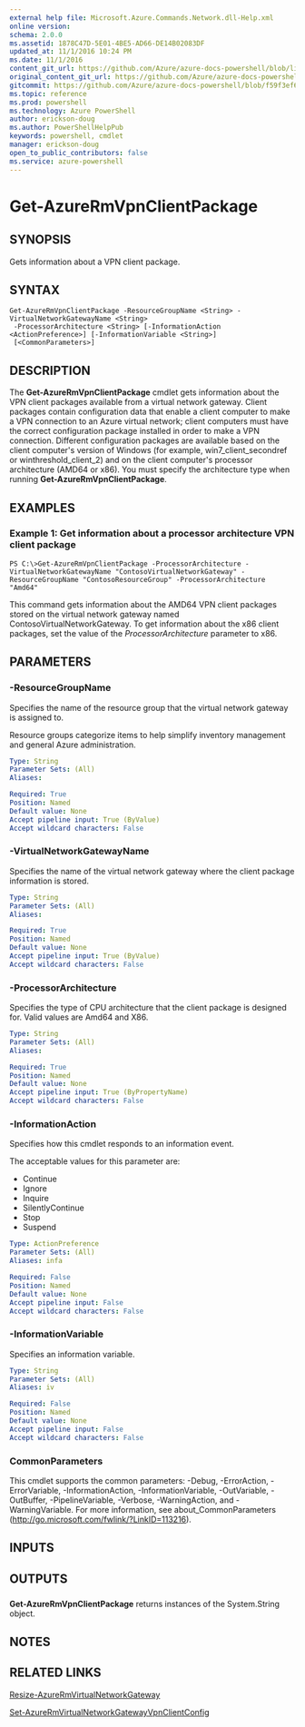 ```yaml
---
external help file: Microsoft.Azure.Commands.Network.dll-Help.xml
online version: 
schema: 2.0.0
ms.assetid: 1878C47D-5E01-4BE5-AD66-DE14B02083DF
updated_at: 11/1/2016 10:24 PM
ms.date: 11/1/2016
content_git_url: https://github.com/Azure/azure-docs-powershell/blob/live/azureps-cmdlets-docs/ResourceManager/AzureRM.Network/v1.0.13/Get-AzureRmVpnClientPackage.md
original_content_git_url: https://github.com/Azure/azure-docs-powershell/blob/live/azureps-cmdlets-docs/ResourceManager/AzureRM.Network/v1.0.13/Get-AzureRmVpnClientPackage.md
gitcommit: https://github.com/Azure/azure-docs-powershell/blob/f59f3ef60bc592383812213e69fd77ba950759ed/azureps-cmdlets-docs/ResourceManager/AzureRM.Network/v1.0.13/Get-AzureRmVpnClientPackage.md
ms.topic: reference
ms.prod: powershell
ms.technology: Azure PowerShell
author: erickson-doug
ms.author: PowerShellHelpPub
keywords: powershell, cmdlet
manager: erickson-doug
open_to_public_contributors: false
ms.service: azure-powershell
---
```


# Get-AzureRmVpnClientPackage

## SYNOPSIS
Gets information about a VPN client package.

## SYNTAX

```
Get-AzureRmVpnClientPackage -ResourceGroupName <String> -VirtualNetworkGatewayName <String>
 -ProcessorArchitecture <String> [-InformationAction <ActionPreference>] [-InformationVariable <String>]
 [<CommonParameters>]
```

## DESCRIPTION
The **Get-AzureRmVpnClientPackage** cmdlet gets information about the VPN client packages available from a virtual network gateway.
Client packages contain configuration data that enable a client computer to make a VPN connection to an Azure virtual network; client computers must have the correct configuration package installed in order to make a VPN connection.
Different configuration packages are available based on the client computer's version of Windows (for example, win7_client_secondref or winthreshold_client_2) and on the client computer's processor architecture (AMD64 or x86).
You must specify the architecture type when running **Get-AzureRmVpnClientPackage**.

## EXAMPLES

### Example 1: Get information about a processor architecture VPN client package
```
PS C:\>Get-AzureRmVpnClientPackage -ProcessorArchitecture -VirtualNetworkGatewayName "ContosoVirtualNetworkGateway" -ResourceGroupName "ContosoResourceGroup" -ProcessorArchitecture "Amd64"
```

This command gets information about the AMD64 VPN client packages stored on the virtual network gateway named ContosoVirtualNetworkGateway.
To get information about the x86 client packages, set the value of the *ProcessorArchitecture* parameter to x86.

## PARAMETERS

### -ResourceGroupName
Specifies the name of the resource group that the virtual network gateway is assigned to.

Resource groups categorize items to help simplify inventory management and general Azure administration.

```yaml
Type: String
Parameter Sets: (All)
Aliases: 

Required: True
Position: Named
Default value: None
Accept pipeline input: True (ByValue)
Accept wildcard characters: False
```

### -VirtualNetworkGatewayName
Specifies the name of the virtual network gateway where the client package information is stored.

```yaml
Type: String
Parameter Sets: (All)
Aliases: 

Required: True
Position: Named
Default value: None
Accept pipeline input: True (ByValue)
Accept wildcard characters: False
```

### -ProcessorArchitecture
Specifies the type of CPU architecture that the client package is designed for.
Valid values are Amd64 and X86.

```yaml
Type: String
Parameter Sets: (All)
Aliases: 

Required: True
Position: Named
Default value: None
Accept pipeline input: True (ByPropertyName)
Accept wildcard characters: False
```

### -InformationAction
Specifies how this cmdlet responds to an information event.

The acceptable values for this parameter are:

- Continue
- Ignore
- Inquire
- SilentlyContinue
- Stop
- Suspend

```yaml
Type: ActionPreference
Parameter Sets: (All)
Aliases: infa

Required: False
Position: Named
Default value: None
Accept pipeline input: False
Accept wildcard characters: False
```

### -InformationVariable
Specifies an information variable.

```yaml
Type: String
Parameter Sets: (All)
Aliases: iv

Required: False
Position: Named
Default value: None
Accept pipeline input: False
Accept wildcard characters: False
```

### CommonParameters
This cmdlet supports the common parameters: -Debug, -ErrorAction, -ErrorVariable, -InformationAction, -InformationVariable, -OutVariable, -OutBuffer, -PipelineVariable, -Verbose, -WarningAction, and -WarningVariable. For more information, see about_CommonParameters (http://go.microsoft.com/fwlink/?LinkID=113216).

## INPUTS

## OUTPUTS

###  
**Get-AzureRmVpnClientPackage** returns instances of the System.String object.

## NOTES

## RELATED LINKS

[Resize-AzureRmVirtualNetworkGateway](xref:ResourceManager/AzureRM.Network/v1.0.13/Resize-AzureRmVirtualNetworkGateway.md)

[Set-AzureRmVirtualNetworkGatewayVpnClientConfig](xref:ResourceManager/AzureRM.Network/v1.0.13/Set-AzureRmVirtualNetworkGatewayVpnClientConfig.md)



